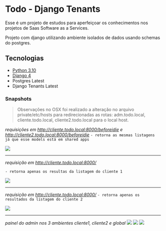 # Todo - Django Tenants

Esse é um projeto de estudos para aperfeiçoar os conhecimentos nos projetos de Saas Software as a Services.

Projeto com django utilizando ambiente isolados de dados usando schemas do postgres.

## Tecnologias

- <a href="https://www.python.org/">Python 3.10</a>
- <a href="https://www.djangoproject.com/">Django 4</a>
- Postgres Latest
- Django Tenants Latest


### Snapshots

> Observações no OSX foi realizado a alteração no arquivo private/etc/hosts para redirecionadas as rotas: adm.todo.local, cliente.todo.local, cliente2.todo.local para o local host.

*requisições em http://cliente.todo.local:8000/beforeidie e http://cliente2.todo.local:8000/beforeidie*
`- retorna as mesmas listagens já que esse models está em shared apps`

![](https://i.imgur.com/XDOetkk.png)

----
*requisição em http://cliente.todo.local:8000/*

`- retorna apenas os resultas da listagem do cliente 1`

![](https://i.imgur.com/e2suaMd.png)

----
*requisição em http://cliente.todo.local:8000/*
`- retorna apenas os resultados da listagem do cliente 2`

![](https://i.imgur.com/kAAXb7c.png)

------
*painel do admin nos 3 ambientes cliente1, cliente2 e global*
![](https://i.imgur.com/JHoDoOa.png)
![](https://i.imgur.com/tgrNtKP.png)
![](https://i.imgur.com/wOE8WqI.png)
